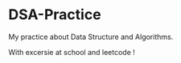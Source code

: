 # DSA-Practice

My practice about Data Structure and Algorithms. 

With excersie at school and leetcode !
